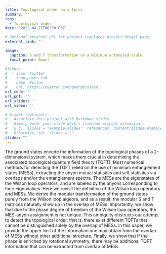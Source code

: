 ```yaml
---
title: Topological order on a torus
summary: ""
tags:
  - Topological order
date: '2022-04-27T00:00:00Z'

# Optional external URL for project (replaces project detail page).
external_link: ''

image:
  caption: S and T transformation on a minimum entangled state
  focal_point: Smart

#links:
#  - icon: twitter
#    icon_pack: fab
#    name: Follow
#    url: https://twitter.com/georgecushen
url_code: ''
url_pdf: ''
url_slides: ''
url_video: ''

# Slides (optional).
#   Associate this project with Markdown slides.
#   Simply enter your slide deck's filename without extension.
#   E.g. `slides = "example-slides"` references `content/slides/example-slides.md`.
#   Otherwise, set `slides = ""`.
slides: ""
---
```


The ground states encode the information of the topological phases of a 2-dimensional system, which makes them crucial in determining the associated topological quantum field theory (TQFT). Most numerical methods for detecting the TQFT relied on the use of minimum entanglement states (MESs), extracting the anyon mutual statistics and self statistics via overlaps and/or the entanglement spectra. The MESs are the eigenstates of the Wilson loop operators, and are labeled by the anyons corresponding to their eigenvalues. Here we revisit the definition of the Wilson loop operators and MESs. We derive the modular transformation of the ground states purely from the Wilson loop algebra, and as a result, the modular S and T matrices naturally show up in the overlap of MESs. Importantly, we show that due to the phase degree of freedom of the Wilson loop operators, the MES-anyon assignment is not unique. This ambiguity obstructs our attempt to detect the topological order, that is, there exist different TQFTs that cannot be distinguished solely by the overlap of MESs. In this paper, we provide the upper limit of the information one may obtain from the overlap of MESs without other additional structure. Finally, we show that if the phase is enriched by rotational symmetry, there may be additional TQFT information that can be extracted from overlap of MESs.